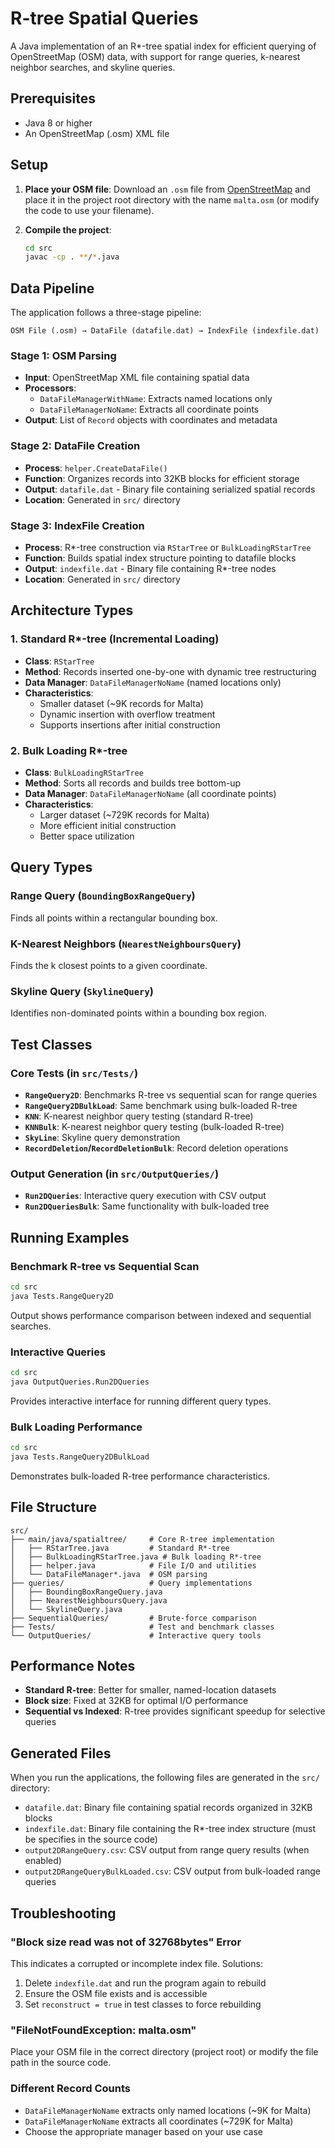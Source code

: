 # R-tree Spatial Queries

A Java implementation of an R\*-tree spatial index for efficient querying of OpenStreetMap (OSM) data, with support for range queries, k-nearest neighbor searches, and skyline queries.

## Prerequisites

- Java 8 or higher
- An OpenStreetMap (.osm) XML file

## Setup

1. **Place your OSM file**: Download an `.osm` file from [OpenStreetMap](https://www.openstreetmap.org/) and place it in the project root directory with the name `malta.osm` (or modify the code to use your filename).

2. **Compile the project**:
   ```bash
   cd src
   javac -cp . **/*.java
   ```

## Data Pipeline

The application follows a three-stage pipeline:

```
OSM File (.osm) → DataFile (datafile.dat) → IndexFile (indexfile.dat)
```

### Stage 1: OSM Parsing

- **Input**: OpenStreetMap XML file containing spatial data
- **Processors**:
  - `DataFileManagerWithName`: Extracts named locations only
  - `DataFileManagerNoName`: Extracts all coordinate points
- **Output**: List of `Record` objects with coordinates and metadata

### Stage 2: DataFile Creation

- **Process**: `helper.CreateDataFile()`
- **Function**: Organizes records into 32KB blocks for efficient storage
- **Output**: `datafile.dat` - Binary file containing serialized spatial records
- **Location**: Generated in `src/` directory

### Stage 3: IndexFile Creation

- **Process**: R\*-tree construction via `RStarTree` or `BulkLoadingRStarTree`
- **Function**: Builds spatial index structure pointing to datafile blocks
- **Output**: `indexfile.dat` - Binary file containing R\*-tree nodes
- **Location**: Generated in `src/` directory

## Architecture Types

### 1. Standard R\*-tree (Incremental Loading)

- **Class**: `RStarTree`
- **Method**: Records inserted one-by-one with dynamic tree restructuring
- **Data Manager**: `DataFileManagerNoName` (named locations only)
- **Characteristics**:
  - Smaller dataset (~9K records for Malta)
  - Dynamic insertion with overflow treatment
  - Supports insertions after initial construction

### 2. Bulk Loading R\*-tree

- **Class**: `BulkLoadingRStarTree`
- **Method**: Sorts all records and builds tree bottom-up
- **Data Manager**: `DataFileManagerNoName` (all coordinate points)
- **Characteristics**:
  - Larger dataset (~729K records for Malta)
  - More efficient initial construction
  - Better space utilization

## Query Types

### Range Query (`BoundingBoxRangeQuery`)

Finds all points within a rectangular bounding box.

### K-Nearest Neighbors (`NearestNeighboursQuery`)

Finds the k closest points to a given coordinate.

### Skyline Query (`SkylineQuery`)

Identifies non-dominated points within a bounding box region.

## Test Classes

### Core Tests (in `src/Tests/`)

- **`RangeQuery2D`**: Benchmarks R-tree vs sequential scan for range queries
- **`RangeQuery2DBulkLoad`**: Same benchmark using bulk-loaded R-tree
- **`KNN`**: K-nearest neighbor query testing (standard R-tree)
- **`KNNBulk`**: K-nearest neighbor query testing (bulk-loaded R-tree)
- **`SkyLine`**: Skyline query demonstration
- **`RecordDeletion`/`RecordDeletionBulk`**: Record deletion operations

### Output Generation (in `src/OutputQueries/`)

- **`Run2DQueries`**: Interactive query execution with CSV output
- **`Run2DQueriesBulk`**: Same functionality with bulk-loaded tree

## Running Examples

### Benchmark R-tree vs Sequential Scan

```bash
cd src
java Tests.RangeQuery2D
```

Output shows performance comparison between indexed and sequential searches.

### Interactive Queries

```bash
cd src
java OutputQueries.Run2DQueries
```

Provides interactive interface for running different query types.

### Bulk Loading Performance

```bash
cd src
java Tests.RangeQuery2DBulkLoad
```

Demonstrates bulk-loaded R-tree performance characteristics.

## File Structure

```
src/
├── main/java/spatialtree/     # Core R-tree implementation
│   ├── RStarTree.java         # Standard R*-tree
│   ├── BulkLoadingRStarTree.java # Bulk loading R*-tree
│   ├── helper.java            # File I/O and utilities
│   └── DataFileManager*.java  # OSM parsing
├── queries/                   # Query implementations
│   ├── BoundingBoxRangeQuery.java
│   ├── NearestNeighboursQuery.java
│   └── SkylineQuery.java
├── SequentialQueries/         # Brute-force comparison
├── Tests/                     # Test and benchmark classes
└── OutputQueries/             # Interactive query tools
```

## Performance Notes

- **Standard R-tree**: Better for smaller, named-location datasets
- **Block size**: Fixed at 32KB for optimal I/O performance
- **Sequential vs Indexed**: R-tree provides significant speedup for selective queries

## Generated Files

When you run the applications, the following files are generated in the `src/` directory:

- `datafile.dat`: Binary file containing spatial records organized in 32KB blocks
- `indexfile.dat`: Binary file containing the R\*-tree index structure (must be specifies in the source code)
- `output2DRangeQuery.csv`: CSV output from range query results (when enabled)
- `output2DRangeQueryBulkLoaded.csv`: CSV output from bulk-loaded range queries

## Troubleshooting

### "Block size read was not of 32768bytes" Error

This indicates a corrupted or incomplete index file. Solutions:

1. Delete `indexfile.dat` and run the program again to rebuild
2. Ensure the OSM file exists and is accessible
3. Set `reconstruct = true` in test classes to force rebuilding

### "FileNotFoundException: malta.osm"

Place your OSM file in the correct directory (project root) or modify the file path in the source code.

### Different Record Counts

- `DataFileManagerNoName` extracts only named locations (~9K for Malta)
- `DataFileManagerNoName` extracts all coordinates (~729K for Malta)
- Choose the appropriate manager based on your use case
